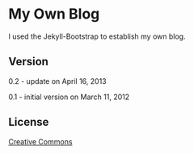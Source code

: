 # My Own Blog

I used the Jekyll-Bootstrap to establish my own blog.

## Version

0.2 - update on April 16, 2013

0.1 - initial version on March 11, 2012

## License

[Creative Commons](http://creativecommons.org/licenses/by-nc-sa/3.0/)
